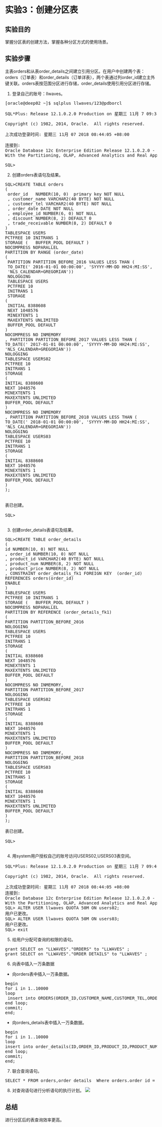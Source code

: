# 实验3：创建分区表

## 实验目的

掌握分区表的创建方法，掌握各种分区方式的使用场景。

## 实验步骤

主表orders和从表order_details之间建立引用分区。在用户中创建两个表：orders（订单表）和order_details（订单详表），两个表通过列order_id建立主外键关联。orders表按范围分区进行存储，order_details使用引用分区进行存储。<br>
1. 登录自己的账号：llwaves。
<pre>
[oracle@deep02 ~]$ sqlplus llwaves/123@pdborcl

SQL*Plus: Release 12.1.0.2.0 Production on 星期三 11月 7 09:38:22 2018

Copyright (c) 1982, 2014, Oracle.  All rights reserved.

上次成功登录时间: 星期三 11月 07 2018 08:44:05 +08:00

连接到:
Oracle Database 12c Enterprise Edition Release 12.1.0.2.0 - 64bit Production
With the Partitioning, OLAP, Advanced Analytics and Real Application Testing options

SQL>
</pre>
2. 创建orders表语句及结果。
<pre>
SQL>CREATE TABLE orders 
(
 order_id   NUMBER(10, 0)  primary key NOT NULL 
 , customer_name VARCHAR2(40 BYTE) NOT NULL 
 , customer_tel VARCHAR2(40 BYTE) NOT NULL 
 , order_date DATE NOT NULL 
 , employee_id NUMBER(6, 0) NOT NULL 
 , discount NUMBER(8, 2) DEFAULT 0 
 , trade_receivable NUMBER(8, 2) DEFAULT 0 
) 
TABLESPACE USERS 
PCTFREE 10 INITRANS 1 
STORAGE (   BUFFER_POOL DEFAULT ) 
NOCOMPRESS NOPARALLEL 
PARTITION BY RANGE (order_date) 
(
 PARTITION PARTITION_BEFORE_2016 VALUES LESS THAN (
 TO_DATE(' 2016-01-01 00:00:00', 'SYYYY-MM-DD HH24:MI:SS', 
 'NLS_CALENDAR=GREGORIAN')) 
 NOLOGGING 
 TABLESPACE USERS 
 PCTFREE 10 
 INITRANS 1 
 STORAGE 
( 
 INITIAL 8388608 
 NEXT 1048576 
 MINEXTENTS 1 
 MAXEXTENTS UNLIMITED 
 BUFFER_POOL DEFAULT 
) 
NOCOMPRESS NO INMEMORY  
, PARTITION PARTITION_BEFORE_2017 VALUES LESS THAN (
TO_DATE(' 2017-01-01 00:00:00', 'SYYYY-MM-DD HH24:MI:SS', 
'NLS_CALENDAR=GREGORIAN')) 
NOLOGGING 
TABLESPACE USERS02 
PCTFREE 10
INITRANS 1
STORAGE
(
INITIAL 8388608
NEXT 1048576
MINEXTENTS 1
MAXEXTENTS UNLIMITED
BUFFER_POOL DEFAULT
)
NOCOMPRESS NO INMEMORY
, PARTITION PARTITION_BEFORE_2018 VALUES LESS THAN (
TO_DATE(' 2018-01-01 00:00:00', 'SYYYY-MM-DD HH24:MI:SS',
'NLS_CALENDAR=GREGORIAN'))
NOLOGGING
TABLESPACE USERS03
PCTFREE 10
INITRANS 1
STORAGE
(
INITIAL 8388608
NEXT 1048576
MINEXTENTS 1
MAXEXTENTS UNLIMITED
BUFFER_POOL DEFAULT
)
);


表已创建。

SQL>

</pre>
3. 创建order_details表语句及结果。
<pre>
SQL>CREATE TABLE order_details 
(
id NUMBER(10, 0) NOT NULL 
, order_id NUMBER(10, 0) NOT NULL
, product_id VARCHAR2(40 BYTE) NOT NULL 
, product_num NUMBER(8, 2) NOT NULL 
, product_price NUMBER(8, 2) NOT NULL 
, CONSTRAINT order_details_fk1 FOREIGN KEY  (order_id)
REFERENCES orders(order_id)
ENABLE 
) 
TABLESPACE USERS 
PCTFREE 10 INITRANS 1 
STORAGE (   BUFFER_POOL DEFAULT ) 
NOCOMPRESS NOPARALLEL
PARTITION BY REFERENCE (order_details_fk1)
(
PARTITION PARTITION_BEFORE_2016 
NOLOGGING 
TABLESPACE USERS 
PCTFREE 10
INITRANS 1
STORAGE
(
INITIAL 8388608
NEXT 1048576
MINEXTENTS 1
MAXEXTENTS UNLIMITED
BUFFER_POOL DEFAULT
) 
NOCOMPRESS NO INMEMORY, 
PARTITION PARTITION_BEFORE_2017 
NOLOGGING 
TABLESPACE USERS02
PCTFREE 10
INITRANS 1
STORAGE
(
INITIAL 8388608
NEXT 1048576
MINEXTENTS 1
MAXEXTENTS UNLIMITED
BUFFER_POOL DEFAULT
) 
NOCOMPRESS NO INMEMORY, 
PARTITION PARTITION_BEFORE_2018
NOLOGGING
TABLESPACE USERS03
PCTFREE 10
INITRANS 1
STORAGE
(
INITIAL 8388608
NEXT 1048576
MINEXTENTS 1
MAXEXTENTS UNLIMITED
BUFFER_POOL DEFAULT
)
);

表已创建。

SQL>

</pre>
4. 用system用户授权自己的账号访问USERS02,USERS03表空间。
<pre>
SQL*Plus: Release 12.1.0.2.0 Production on 星期三 11月 7 09:40:22 2018

Copyright (c) 1982, 2014, Oracle.  All rights reserved.

上次成功登录时间: 星期三 11月 07 2018 08:44:05 +08:00
连接到:
Oracle Database 12c Enterprise Edition Release 12.1.0.2.0 - 64bit Production
With the Partitioning, OLAP, Advanced Analytics and Real Application Testing options
SQL> ALTER USER llwaves QUOTA 50M ON users02;
用户已更改。
SQL> ALTER USER llwaves QUOTA 50M ON users03;
用户已更改。
SQL> exit
</pre>
5. 给用户分配可查询的权限的语句。
<pre>
grant SELECT on "LLWAVES"."ORDERS" to "LLWAVES" ;
grant SELECT on "LLWAVES"."ORDER_DETAILS" to "LLWAVES" ;
</pre>
6. 向表中插入一万条数据
* 向orders表中插入一万条数据。
<pre>
begin
for i in 1..10000
loop
 insert into ORDERS(ORDER_ID,CUSTOMER_NAME,CUSTOMER_TEL,ORDER_DATE,EMPLOYEE_ID,DISCOUNT) VALUES(i ,'llwaves','151xxxxxxxx',to_date('2017-02-14','yyyy-mm-dd'),1,2);
end loop;
commit;
end;
</pre>
* 向orders_details表中插入一万条数据。
<pre>
begin
for i in 1..10000
loop
insert into order_details(ID,ORDER_ID,PRODUCT_ID,PRODUCT_NUM,PRODUCT_PRICE) VALUES(i,i,'01-01',i,1000);
end loop;
commit;
end;
</pre>
7. 联合查询语句。
<pre>
SELECT * FROM orders,order_details  Where orders.order_id = order_details.order_id AND customer_tel like '%151%'
</pre>
8. 对查询语句进行分析语句的执行计划。
![](https://github.com/llwaves/oracle/blob/master/test3/3_1.PNG)

## 总结

进行分区后的表查询效率更高。


